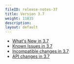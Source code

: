 ```yaml
---
fileID: release-notes-37
title: Version 3.7
weight: 11835
description: 
layout: default
---
```

- [What's New in 3.7](release-notes-new-features37)
- [Known Issues in 3.7](release-notes-known-issues37)
- [Incompatible changes in 3.7](release-notes-upgrading-changes37)
- [API changes in 3.7](release-notes-api-changes37)
